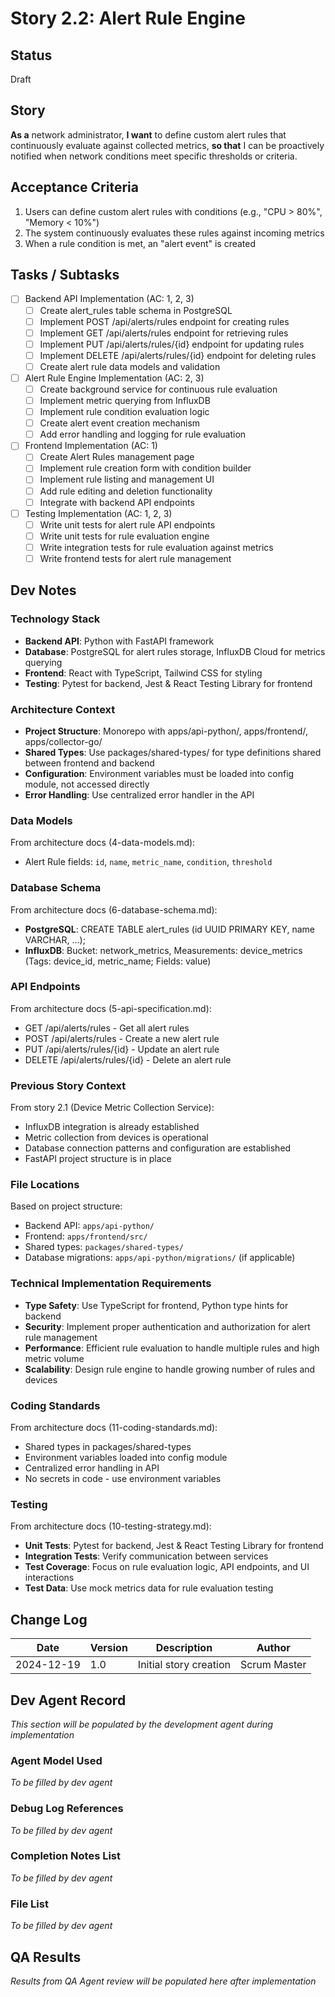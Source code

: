 # Story 2.2: Alert Rule Engine

## Status
Draft

## Story
**As a** network administrator,
**I want** to define custom alert rules that continuously evaluate against collected metrics,
**so that** I can be proactively notified when network conditions meet specific thresholds or criteria.

## Acceptance Criteria
1. Users can define custom alert rules with conditions (e.g., "CPU > 80%", "Memory < 10%")
2. The system continuously evaluates these rules against incoming metrics
3. When a rule condition is met, an "alert event" is created

## Tasks / Subtasks
- [ ] Backend API Implementation (AC: 1, 2, 3)
  - [ ] Create alert_rules table schema in PostgreSQL
  - [ ] Implement POST /api/alerts/rules endpoint for creating rules
  - [ ] Implement GET /api/alerts/rules endpoint for retrieving rules
  - [ ] Implement PUT /api/alerts/rules/{id} endpoint for updating rules
  - [ ] Implement DELETE /api/alerts/rules/{id} endpoint for deleting rules
  - [ ] Create alert rule data models and validation
- [ ] Alert Rule Engine Implementation (AC: 2, 3)
  - [ ] Create background service for continuous rule evaluation
  - [ ] Implement metric querying from InfluxDB
  - [ ] Implement rule condition evaluation logic
  - [ ] Create alert event creation mechanism
  - [ ] Add error handling and logging for rule evaluation
- [ ] Frontend Implementation (AC: 1)
  - [ ] Create Alert Rules management page
  - [ ] Implement rule creation form with condition builder
  - [ ] Implement rule listing and management UI
  - [ ] Add rule editing and deletion functionality
  - [ ] Integrate with backend API endpoints
- [ ] Testing Implementation (AC: 1, 2, 3)
  - [ ] Write unit tests for alert rule API endpoints
  - [ ] Write unit tests for rule evaluation engine
  - [ ] Write integration tests for rule evaluation against metrics
  - [ ] Write frontend tests for alert rule management

## Dev Notes

### Technology Stack
- **Backend API**: Python with FastAPI framework
- **Database**: PostgreSQL for alert rules storage, InfluxDB Cloud for metrics querying
- **Frontend**: React with TypeScript, Tailwind CSS for styling
- **Testing**: Pytest for backend, Jest & React Testing Library for frontend

### Architecture Context
- **Project Structure**: Monorepo with apps/api-python/, apps/frontend/, apps/collector-go/
- **Shared Types**: Use packages/shared-types/ for type definitions shared between frontend and backend
- **Configuration**: Environment variables must be loaded into config module, not accessed directly
- **Error Handling**: Use centralized error handler in the API

### Data Models
From architecture docs (4-data-models.md):
- Alert Rule fields: `id`, `name`, `metric_name`, `condition`, `threshold`

### Database Schema
From architecture docs (6-database-schema.md):
- **PostgreSQL**: CREATE TABLE alert_rules (id UUID PRIMARY KEY, name VARCHAR, ...);
- **InfluxDB**: Bucket: network_metrics, Measurements: device_metrics (Tags: device_id, metric_name; Fields: value)

### API Endpoints
From architecture docs (5-api-specification.md):
- GET /api/alerts/rules - Get all alert rules
- POST /api/alerts/rules - Create a new alert rule
- PUT /api/alerts/rules/{id} - Update an alert rule
- DELETE /api/alerts/rules/{id} - Delete an alert rule

### Previous Story Context
From story 2.1 (Device Metric Collection Service):
- InfluxDB integration is already established
- Metric collection from devices is operational
- Database connection patterns and configuration are established
- FastAPI project structure is in place

### File Locations
Based on project structure:
- Backend API: `apps/api-python/`
- Frontend: `apps/frontend/src/`
- Shared types: `packages/shared-types/`
- Database migrations: `apps/api-python/migrations/` (if applicable)

### Technical Implementation Requirements
- **Type Safety**: Use TypeScript for frontend, Python type hints for backend
- **Security**: Implement proper authentication and authorization for alert rule management
- **Performance**: Efficient rule evaluation to handle multiple rules and high metric volume
- **Scalability**: Design rule engine to handle growing number of rules and devices

### Coding Standards
From architecture docs (11-coding-standards.md):
- Shared types in packages/shared-types
- Environment variables loaded into config module
- Centralized error handling in API
- No secrets in code - use environment variables

### Testing
From architecture docs (10-testing-strategy.md):
- **Unit Tests**: Pytest for backend, Jest & React Testing Library for frontend
- **Integration Tests**: Verify communication between services
- **Test Coverage**: Focus on rule evaluation logic, API endpoints, and UI interactions
- **Test Data**: Use mock metrics data for rule evaluation testing

## Change Log
| Date | Version | Description | Author |
|------|---------|-------------|--------|
| 2024-12-19 | 1.0 | Initial story creation | Scrum Master |

## Dev Agent Record
*This section will be populated by the development agent during implementation*

### Agent Model Used
*To be filled by dev agent*

### Debug Log References
*To be filled by dev agent*

### Completion Notes List
*To be filled by dev agent*

### File List
*To be filled by dev agent*

## QA Results
*Results from QA Agent review will be populated here after implementation*